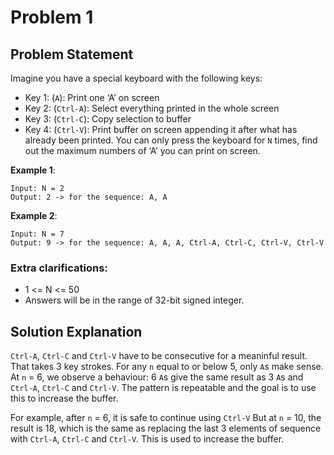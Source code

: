 # Problem 1

## Problem Statement
Imagine you have a special keyboard with the following keys:
- Key 1: (`A`): Print one ‘A’ on screen
- Key 2: (`Ctrl-A`): Select everything printed in the whole screen
- Key 3: (`Ctrl-C`): Copy selection to buffer
- Key 4: (`Ctrl-V`): Print buffer on screen appending it after what has already been printed.
You can only press the keyboard for `N` times, find out the maximum numbers of ‘A’ you can print on screen.

**Example 1**:
```
Input: N = 2
Output: 2 -> for the sequence: A, A
```
**Example 2**:
```
Input: N = 7
Output: 9 -> for the sequence: A, A, A, Ctrl-A, Ctrl-C, Ctrl-V, Ctrl-V
```

### Extra clarifications:
- 1 <= N <= 50
- Answers will be in the range of 32-bit signed integer.

## Solution Explanation
`Ctrl-A`, `Ctrl-C` and `Ctrl-V` have to be consecutive for a meaninful result. That takes 3 key strokes.
For any `n` equal to or below 5, only `A`s make sense.
At `n` = 6, we observe a behaviour: 6 `A`s give the same result as 3 `A`s and `Ctrl-A`, `Ctrl-C` and `Ctrl-V`.
The pattern is repeatable and the goal is to use this to increase the buffer.

For example, after `n` = 6, it is safe to continue using `Ctrl-V`
But at `n` = 10, the result is 18, which is the same as replacing the last 3 elements of sequence with `Ctrl-A`, `Ctrl-C` and `Ctrl-V`. This is used to increase the buffer.